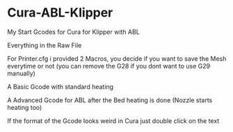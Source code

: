 # Cura-ABL-Klipper
My Start Gcodes for Cura for Klipper with ABL

Everything in the Raw File

For Printer.cfg i provided 2 Macros, you decide if you want to save the Mesh everytime or not
(you can remove the G28 if you dont want to use G29 manually)




A Basic Gcode with standard heating

A Advanced Gcode for ABL after the Bed heating is done (Nozzle starts heating too)


If the format of the Gcode looks weird in Cura just double click on the text
